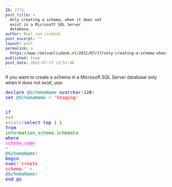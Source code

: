 ```yaml
---
ID: 2773
post_title: >
  Only creating a schema, when it does not
  exist in a Microsoft SQL Server
  database.
author: Roel van Lisdonk
post_excerpt: ""
layout: post
permalink: >
  https://www.roelvanlisdonk.nl/2012/07/17/only-creating-a-schema-when-it-does-not-exist-in-a-microsoft-sql-server-database/
published: true
post_date: 2012-07-17 13:51:48
---
```

<p>If you want to create a schema in a Microsoft SQL Server database only when it does not exist, use:</p>  <pre class="code"><span style="color: blue">declare </span><span style="color: teal">@SchemaName </span><span style="color: blue">nvarchar</span><span style="color: gray">(</span>128<span style="color: gray">)
</span><span style="color: blue">set </span><span style="color: teal">@SchemaName </span><span style="color: gray">= </span><span style="color: red">'Staging'

</span><span style="color: blue">if </span><span style="color: gray">not exists(</span><span style="color: blue">select top </span>1 1 <span style="color: blue">from </span><span style="color: green">information_schema</span><span style="color: gray">.</span><span style="color: green">schemata </span><span style="color: blue">where </span><span style="color: magenta">schema_name </span><span style="color: gray">= </span><span style="color: teal">@SchemaName</span><span style="color: gray">)
</span><span style="color: blue">begin
    exec</span><span style="color: gray">(</span><span style="color: red">'create schema ' </span><span style="color: gray">+ </span><span style="color: teal">@SchemaName</span><span style="color: gray">)
</span><span style="color: blue">end
go
</span></pre>